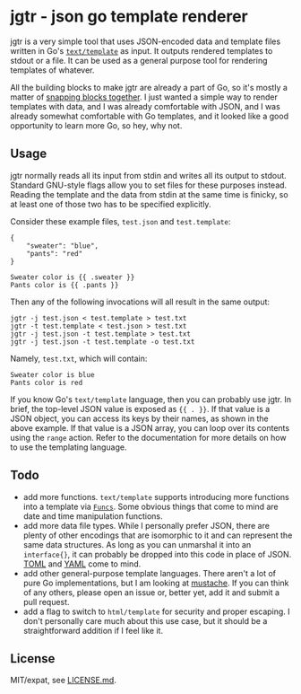 # jgtr - json go template renderer
jgtr is a very simple tool that uses JSON-encoded data and template files written in Go's [`text/template`](http://golang.org/pkg/text/template) as input. It outputs rendered templates to stdout or a file. It can be used as a general purpose tool for rendering templates of whatever.

All the building blocks to make jgtr are already a part of Go, so it's mostly a matter of [snapping blocks together](http://blogs.msdn.com/b/oldnewthing/archive/2009/08/04/9856634.aspx). I just wanted a simple way to render templates with data, and I was already comfortable with JSON, and I was already somewhat comfortable with Go templates, and it looked like a good opportunity to learn more Go, so hey, why not.

## Usage
jgtr normally reads all its input from stdin and writes all its output to stdout. Standard GNU-style flags allow you to set files for these purposes instead. Reading the template and the data from stdin at the same time is finicky, so at least one of those two has to be specified explicitly.

Consider these example files, `test.json` and `test.template`:

```
{
    "sweater": "blue",
    "pants": "red"
}
```

```
Sweater color is {{ .sweater }}
Pants color is {{ .pants }}
```

Then any of the following invocations will all result in the same output:
```
jgtr -j test.json < test.template > test.txt
jgtr -t test.template < test.json > test.txt
jgtr -j test.json -t test.template > test.txt
jgtr -j test.json -t test.template -o test.txt
```

Namely, `test.txt`, which will contain:
```
Sweater color is blue
Pants color is red
```

If you know Go's `text/template` language, then you can probably use jgtr. In brief, the top-level JSON value is exposed as `{{ . }}`. If that value is a JSON object, you can access its keys by their names, as shown in the above example. If that value is a JSON array, you can loop over its contents using the `range` action. Refer to the documentation for more details on how to use the templating language.

## Todo
 - add more functions. `text/template` supports introducing more functions into a template via [`Funcs`](http://golang.org/pkg/text/template/#Template.Funcs). Some obvious things that come to mind are date and time manipulation functions.
 - add more data file types. While I personally prefer JSON, there are plenty of other encodings that are isomorphic to it and can represent the same data structures. As long as you can unmarshal it into an `interface{}`, it can probably be dropped into this code in place of JSON. [TOML](https://github.com/BurntSushi/toml) and [YAML](https://github.com/go-yaml/yaml) come to mind.
 - add other general-purpose template languages. There aren't a lot of pure Go implementations, but I am looking at [mustache](https://github.com/hoisie/mustache). If you can think of any others, please open an issue or, better yet, add it and submit a pull request.
 - add a flag to switch to `html/template` for security and proper escaping. I don't personally care much about this use case, but it should be a straightforward addition if I feel like it.

## License
MIT/expat, see [LICENSE.md](LICENSE.md).
